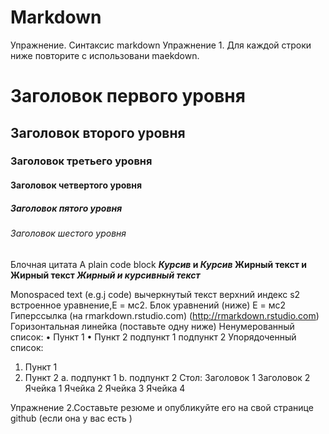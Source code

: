 # Markdown
Упражнение. Синтаксис markdown
Упражнение 1. Для каждой строки ниже повторите с использовани maekdown.

# Заголовок первого уровня
## Заголовок второго уровня
### Заголовок третьего уровня
#### Заголовок четвертого уровня
##### Заголовок пятого уровня
###### Заголовок шестого уровня
Блочная цитата
A plain code block
***Курсив* и _Курсив_
**Жирный текст** и __Жирный текст__
***Жирный и курсивный текст*****

Monospaced text (e.g.j code)
вычеркнутый текст
верхний индекс s2
встроенное уравнение,Е = мс2. Блок уравнений (ниже)
Е = мс2
Гиперссылка (на rmarkdown.rstudio.com) (http://rmarkdown.rstudio.com) Горизонтальная линейка (поставьте одну ниже)
Ненумерованный список:
•	Пункт 1
•	Пункт 2
 подпункт 1
 подпункт 2
Упорядоченный список:
1.	Пункт 1
2.	Пункт 2
a.	подпункт 1
b.	подпункт 2
Стол:
Заголовок 1	Заголовок 2
Ячейка 1	Ячейка 2
Ячейка 3	Ячейка 4

Упражнение 2.Составьте резюме и опубликуйте его на свой странице github (если она у вас есть )
